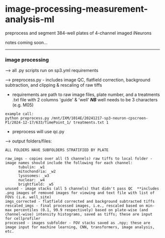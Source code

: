 # image-processing-measurement-analysis-ml
preprocess and segment 384-well plates of 4-channel imaged iNeurons

notes coming soon...

____________________________________________________________________________________________________________________

### image processing

--> all .py scripts run on sp3.yml requirements

--> preprocess.py - includes image QC, flatfield correction, background subtraction, and clipping & rescaling of raw tiffs
   
   * requirements are path to raw image files, plate number, and a treatments .txt file with 2 columns 'guide' & 'well'   ***NB*** well needs to be 3 characters (e.g. M05)

    example call:
    python preprocess.py /mnt/IXM/1014E/20241217-sp3-neuron-cpscreen-P1/2024-12-17/633/TimePoint_1/ treatments.txt 1

   * preprocess will use qc.py

--> output folders/files:

    ALL FOLDERS HAVE SUBFOLDERS STRATIFIED BY PLATE
    
    raw_imgs - copies over all (5 channels) raw tiffs to local folder - image names should include the following for each channel:
          tubulin: _w1
          mitochondria: _w2
          lysosomes: _w3
          nuclear: _w4
          brightfield: _w5
    unused - image stacks (all 5 channels) that didn't pass QC  **includes .png images of removed images for viewing and text file with list of FOVs (i.e. well_site)
    imgs_corrected - flatfield corrected and background subtracted tiffs
    rescaled_imgs - final processed images, i.e., rescaled based on min-max percentiles (0.1, 99.9 respectively) based on plate-wise (and channel-wise) intensity histograms, saved as tiffs; these are input for cellprofiler
    processed - images subfolder - FOV stacks saved as .npy; these are image input for machine learning, CNN, transformers, image analysis, etc.
